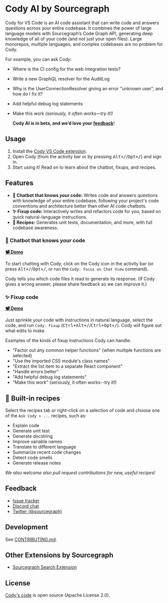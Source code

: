 # Cody AI by Sourcegraph

Cody for VS Code is an AI code assistant that can write code and answers questions across your entire codebase. It combines the power of large language models with Sourcegraph’s Code Graph API, generating deep knowledge of all of your code (and not just your open files). Large monorepos, multiple languages, and complex codebases are no problem for Cody.

For example, you can ask Cody:

- Where is the CI config for the web integration tests?
- Write a new GraphQL resolver for the AuditLog
- Why is the UserConnectionResolver giving an error "unknown user", and how do I fix it?
- Add helpful debug log statements
- Make this work _(seriously, it often works—try it!)_

  **Cody AI is in beta, and we’d love your [feedback](https://github.com/sourcegraph/sourcegraph/discussions/new?category=product-feedback)**!

## Usage

1. Install the [Cody VS Code extension](https://marketplace.visualstudio.com/items?itemName=sourcegraph.cody-ai).
1. Open Cody (from the activity bar or by pressing <kbd>Alt+/</kbd>/<kbd>Opt+/</kbd>) and sign in.
1. Start using it! Read on to learn about the chatbot, fixups, and recipes.

## Features

<!-- NOTE: These should stay roughly in sync with doc/cody/index.md, although that page needs to be not specific to VS Code. -->

- **🤖 Chatbot that knows _your_ code:** Writes code and answers questions with knowledge of your entire codebase, following your project's code conventions and architecture better than other AI code chatbots.
- **✨ Fixup code:** Interactively writes and refactors code for you, based on quick natural-language instructions.
- **📖 Recipes:** Generates unit tests, documentation, and more, with full codebase awareness.

### 🤖 Chatbot that knows _your_ code

[**📽️ Demo**](https://twitter.com/beyang/status/1647744307045228544)

To start chatting with Cody, click on the Cody icon in the activity bar (or press <kbd>Alt+/</kbd>/<kbd>Opt+/</kbd>, or run the `Cody: Focus on Chat View` command).

Cody tells you which code files it read to generate its response. (If Cody gives a wrong answer, please share feedback so we can improve it.)

### ✨ Fixup code

[**📽️ Demo**](https://twitter.com/sqs/status/1647673013343780864)

Just sprinkle your code with instructions in natural language, select the code, and run `Cody: Fixup` (<kbd>Ctrl+Alt+/</kbd>/<kbd>Ctrl+Opt+/</kbd>). Cody will figure out what edits to make.

Examples of the kinds of fixup instructions Cody can handle:

- "Factor out any common helper functions" (when multiple functions are selected)
- "Use the imported CSS module's class names"
- "Extract the list item to a separate React component"
- "Handle errors better"
- "Add helpful debug log statements"
- "Make this work" (seriously, it often works--try it!)

## 🍳 Built-in recipes

Select the recipes tab or right-click on a selection of code and choose one of the `Ask Cody > ...` recipes, such as:

- Explain code
- Generate unit test
- Generate docstring
- Improve variable names
- Translate to different language
- Summarize recent code changes
- Detect code smells
- Generate release notes

_We also welcome also pull request contributions for new, useful recipes!_

## Feedback

- [Issue tracker](https://github.com/sourcegraph/sourcegraph/issues)
- [Discord chat](https://discord.gg/s2qDtYGnAE)
- [Twitter (@sourcegraph)](https://twitter.com/sourcegraph)

## Development

See [CONTRIBUTING.md](./CONTRIBUTING.md).

## Other Extensions by Sourcegraph

- [Sourcegraph Search Extension](https://marketplace.visualstudio.com/items?itemName=sourcegraph.sourcegraph)

## License

[Cody's code](https://sourcegraph.com/github.com/sourcegraph/sourcegraph/-/tree/client/cody) is open source (Apache License 2.0).
